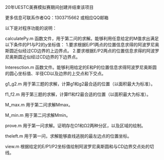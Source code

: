 20年UESTC美赛模拟赛期间创建并结束该项目


更多信息可联系作者QQ：1303715662
或相应QQ邮箱





以下是对程序功能的说明：


calculatePy.m
函数文件，用于第二问的求解。能够利用任意给定的M值求出满足以下条件的P1与P2的y坐标值：
1.要求根据E/P1两点的位置信息求得的阿波罗尼奥斯圆近似经过CD边界的上边界点。
2.要求根据E/P2两点的位置信息求得的阿波罗尼奥斯圆近似经过CD边界的下边界点。


Interesction.m
函数文件。能够利用给定的E和P的位置信息求得阿波罗尼奥斯圆的圆心坐标值、半径CD以及边界的上交点和下交点。


g1_g2.m
用于第三题的求解，计算g1和g2最合适的位置（以面积最大为标准）。


f1_f2.m
用于第三题的求解，计算f1和f2最合适的位置（以面积最大为标准）。


M_max.m
用于第二问求解Mmax。


M_min.m
用于第二问求解Mmin。


prove.m
用于第一问求解。证明存在Ω1和Ω2两种分区，以及区域的绘制。


theleft.m
用于第一问，求解能够直线逃脱的最左边点的位置坐标。


view.m
根据给定的E/P1/P2坐标值绘制阿波罗尼奥斯圆和与CD边界交点处的切线。
